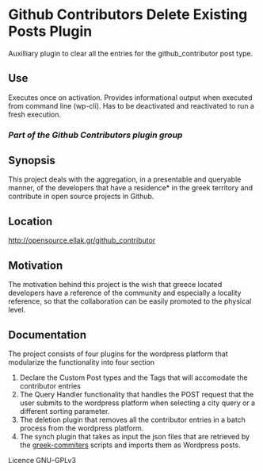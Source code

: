 # Github Contributors Delete Existing Posts Plugin

Auxilliary plugin to clear all the entries for the github_contributor post type.

## Use
Executes once on activation. Provides informational output when executed from command line (wp-cli). Has to be deactivated and reactivated to run a fresh execution.

### _Part of the Github Contributors plugin group_

## Synopsis
This project deals with the aggregation, in a presentable and queryable manner, of the developers that have a residence* in the greek territory and contribute in open source projects in Github.

## Location
http://opensource.ellak.gr/github_contributor

## Motivation
The motivation behind this project is the wish that greece located developers have a reference of the community and especially a locality reference, so that the collaboration can be easily promoted to the physical level.

## Documentation
The project consists of four plugins for the wordpress platform that modularize the functionality into four section
1. Declare the Custom Post types and the Tags that will accomodate the contributor entries
2. The Query Handler functionality that handles the POST request that the user submits to the wordpress platform when selecting a city query or a different sorting parameter.
3. The deletion plugin that removes all the contributor entries in a batch process from the wordpress platform.
4. The synch plugin that takes as input the json files that are retrieved by the <a href="https://github.com/eellak/greek-commiters">greek-commiters</a> scripts and imports them as Wordpress posts.

Licence
GNU-GPLv3
